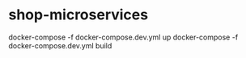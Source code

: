 # shop-microservices
docker-compose -f docker-compose.dev.yml up
docker-compose -f docker-compose.dev.yml build
